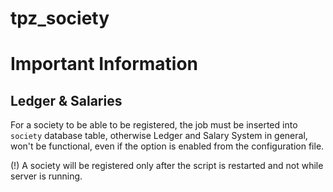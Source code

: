 # tpz_society

# Important Information

## Ledger & Salaries

For a society to be able to be registered, the job must be inserted into `society` database table, otherwise Ledger and Salary System in general, won't be functional, even if the option is enabled from the configuration file.

(!) A society will be registered only after the script is restarted and not while server is running.
